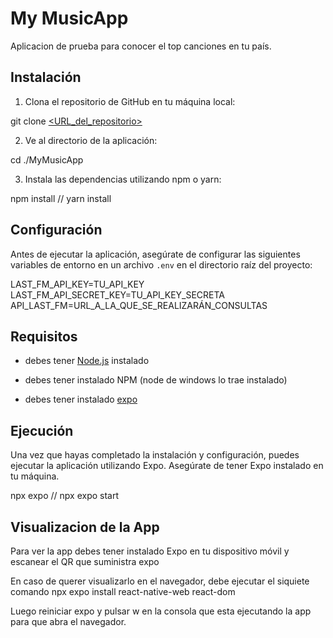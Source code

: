 # My MusicApp

Aplicacion de prueba para conocer el top canciones en tu país.

## Instalación

1. Clona el repositorio de GitHub en tu máquina local:

git clone [<URL_del_repositorio>](https://github.com/rojo95/MyMusicApp.git)


2. Ve al directorio de la aplicación:

cd ./MyMusicApp


3. Instala las dependencias utilizando npm o yarn:

npm install // yarn install


## Configuración

Antes de ejecutar la aplicación, asegúrate de configurar las siguientes variables de entorno en un archivo `.env` en el directorio raíz del proyecto:

LAST_FM_API_KEY=TU_API_KEY
LAST_FM_API_SECRET_KEY=TU_API_KEY_SECRETA
API_LAST_FM=URL_A_LA_QUE_SE_REALIZARÁN_CONSULTAS


## Requisitos
- debes tener [Node.js](https://nodejs.org/en/download/current) instalado


- debes tener instalado NPM (node de windows lo trae instalado)

- debes tener instalado [expo](https://docs.expo.dev/)   


## Ejecución

Una vez que hayas completado la instalación y configuración, puedes ejecutar la aplicación utilizando Expo. Asegúrate de tener Expo instalado en tu máquina.

npx expo // npx expo start

## Visualizacion de la App
Para ver la app debes tener instalado Expo en tu dispositivo móvil y escanear el QR que suministra expo

En caso de querer visualizarlo en el navegador, debe ejecutar el siquiete comando 
npx expo install react-native-web react-dom

Luego reiniciar expo y pulsar w en la consola que esta ejecutando la app para que abra el navegador.
